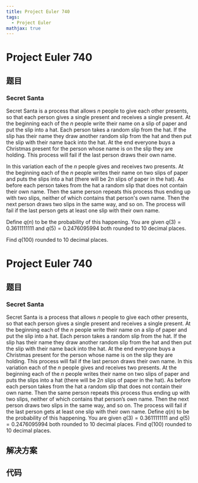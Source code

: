 ```yaml
---
title: Project Euler 740
tags:
  - Project Euler
mathjax: true
---
```

<escape><!-- more --></escape>
    
# Project Euler 740
## 题目
### Secret Santa


Secret Santa is a process that allows $n$ people to give each other presents, so that each person gives a single present and receives a single present. At the beginning each of the $n$ people write their name on a slip of paper and put the slip into a hat. Each person takes a random slip from the hat. If the slip has their name they draw another random slip from the hat and then put the slip with their name back into the hat. At the end everyone buys a Christmas present for the person whose name is on the slip they are holding. This process will fail if the last person draws their own name.


In this variation each of the $n$ people gives and receives two presents. At the beginning each of the $n$ people writes their name on two slips of paper and puts the slips into a hat (there will be $2n$ slips of paper in the hat). As before each person takes from the hat a random slip that does not contain their own name. Then the same person repeats this process thus ending up with two slips, neither of which contains that person's own name. Then the next person draws two slips in the same way, and so on. The process will fail if the last person gets at least one slip with their own name. 


Define $q(n)$ to be the probability of this happening. You are given $q(3) = 0.3611111111$ and $q(5) = 0.2476095994$ both rounded to 10 decimal places.


Find $q(100)$ rounded to 10 decimal places.



# Project Euler 740
## 题目
### Secret Santa

Secret Santa is a process that allows $n$ people to give each other presents, so that each person gives a single present and receives a single present. At the beginning each of the $n$ people write their name on a slip of paper and put the slip into a hat. Each person takes a random slip from the hat. If the slip has their name they draw another random slip from the hat and then put the slip with their name back into the hat. At the end everyone buys a Christmas present for the person whose name is on the slip they are holding. This process will fail if the last person draws their own name.
In this variation each of the $n$ people gives and receives two presents. At the beginning each of the $n$ people writes their name on two slips of paper and puts the slips into a hat (there will be $2n$ slips of paper in the hat). As before each person takes from the hat a random slip that does not contain their own name. Then the same person repeats this process thus ending up with two slips, neither of which contains that person’s own name. Then the next person draws two slips in the same way, and so on. The process will fail if the last person gets at least one slip with their own name. 
Define $q(n)$ to be the probability of this happening. You are given $q(3) = 0.3611111111$ and $q(5) = 0.2476095994$ both rounded to $10$ decimal places.
Find $q(100)$ rounded to $10$ decimal places.


## 解决方案


## 代码


